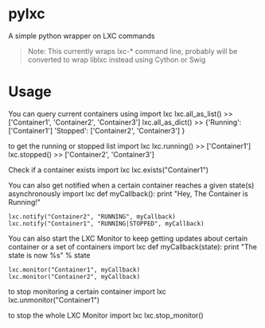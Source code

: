 pylxc
=====

A simple python wrapper on LXC commands

> Note: This currently wraps lxc-* command line, probably will be converted to wrap liblxc instead using Cython or Swig

Usage
=====
You can query current containers using
    import lxc
    lxc.all_as_list()
    >> ['Container1', 'Container2', 'Container3']
    lxc.all_as_dict()
    >> {'Running': ['Container1']
        'Stopped': ['Container2', 'Container3']
       }

to get the running or stopped list
    import lxc
    lxc.running()
    >> ['Container1']
    lxc.stopped()
    >> ['Container2', 'Container3']

Check if a container exists
    import lxc
    lxc.exists("Container1")

You can also get notified when a certain container reaches a given state(s) asynchronously
    import lxc
    def myCallback():
        print "Hey, The Container is Running!"

    lxc.notify("Container2", "RUNNING", myCallback)
    lxc.notify("Container1", "RUNNING|STOPPED", myCallback)

You can also start the LXC Monitor to keep getting updates about certain container or a set of containers
    import lxc
    def myCallback(state):
        print "The state is now %s" % state

    lxc.monitor("Container1", myCallback)
    lxc.monitor("Container2", myCallback)

to stop monitoring a certain container
    import lxc
    lxc.unmonitor("Container1")

to stop the whole LXC Monitor
    import lxc
    lxc.stop_monitor()

